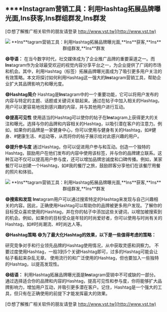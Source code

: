 ## ****Ins**tagram营销工具：利用Hashtag拓展品牌曝光面,**Ins**获客,**Ins**群组群发,**Ins**群发**

[😍想了解推广相关软件的朋友请登录 http://www.vst.tw](http://www.vst.tw)

 <center><img src="https://vst.tw/MP4/tuiguang/png/2.png" alt="**Ins**tagram营销工具：利用Hashtag拓展品牌曝光面,**Ins**获客,**Ins**群组群发,**Ins**群发"></center>

**😄导语：**
在当今数字时代，社交媒体成为了企业推广品牌的重要渠道之一。而**Ins**tagram作为全球最受欢迎的视觉内容分享平台之一，为企业提供了广阔的市场和机会。其中，利用Hashtag（标签）拓展品牌曝光面成为了吸引更多用户关注的有效策略。本文将探讨如何利用Hashtag这一强大的**Ins**tagram营销工具，帮助企业扩大其品牌影响力和曝光度。

**😄Hashtag简介**
Hashtag是**Ins**tagram中的一个重要功能，它可以将用户发布的内容与特定的主题、话题或关键词关联起来。通过在帖子中加入相关的Hashtag，用户可以更容易地找到感兴趣的内容，并与其他用户进行互动。

**😄提高可见性**
使用适当的Hashtag可以使你的帖子在**Ins**tagram上获得更大的关注和曝光。选择与你的品牌和内容相关的Hashtag，以吸引潜在客户的注意力。例如，如果你的品牌是一家健身中心，你可以使用与健身有关的Hashtag，如#健身、#健康生活、#运动等，从而将你的帖子展示给对此感兴趣的用户。

**😄提升参与度**
通过Hashtag，你可以促进用户参与和互动。创造一个独特的Hashtag，鼓励用户在他们发布的内容中使用该标签，并与你的品牌建立联系。这种互动不仅可以提高用户参与度，还可以增加品牌忠诚度和口碑传播。例如，某家餐厅可以创建一个Hashtag，如#我的餐厅之旅，鼓励顾客分享他们在该餐厅用餐的照片和体验。

 <center><img src="https://vst.tw/MP4/tuiguang/png/0.png" alt="**Ins**tagram营销工具：利用Hashtag拓展品牌曝光面,**Ins**获客,**Ins**群组群发,**Ins**群发"></center>

**😄搜索和发现**
**Ins**tagram用户可以通过搜索特定的Hashtag来发现与自己兴趣相关的内容。因此，正确使用Hashtag可以帮助你的品牌被更多用户发现。了解你的目标受众喜欢使用的Hashtag，并在你的帖子中添加这些关键词，以增加被搜索到的机会。例如，如果你的目标受众是年轻的时尚爱好者，你可以使用与时尚有关的Hashtag，如#时尚潮流、#时尚达人等。

**😄Hashtag策略**
**😄为了最大化Hashtag的效果，以下是一些值得考虑的策略：**

研究竞争对手和行业领先品牌的Hashtag使用情况，从中获取灵感和洞察力。
不要过度使用Hashtag，一般3到5个关键Hashtag即可，过多的Hashtag可能会让帖子看起来杂乱无章。
使用流行的和广泛使用的Hashtag，但也要加入一些独特的Hashtag，以提高发现性。

**😄结语：**
利用Hashtag拓展品牌曝光面是**Ins**tagram营销中不可或缺的一部分。通过选择适合你的品牌和内容的Hashtag，提高可见性和参与度，你将能够扩大品牌影响力，增加用户互动，并吸引更多潜在客户。记住，Hashtag是一个强大的工具，但只有在正确使用的前提下才能发挥最大的效果。

[😍想了解推广相关软件的朋友请登录 http://www.vst.tw](http://www.vst.tw)



